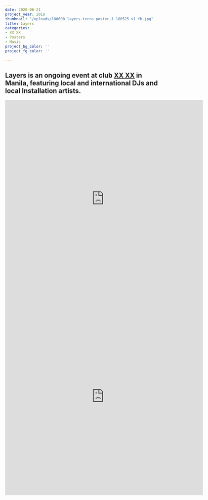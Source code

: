 ```yaml
---
date: 2020-06-21
project_year: 2018
thumbnail: "/uploads/180608_layers-terra_poster-1_180525_v1_fb.jpg"
title: Layers
categories:
- XX XX
- Posters
- Music
project_bg_color: ''
project_fg_color: ''

---
```

## Layers is an ongoing event at club [XX XX](20-20.asia "XX XX") in Manila, featuring local and international DJs and local Installation artists.

<div class="video-responsive video-square"> <iframe src="https://player.vimeo.com/video/431138893" width="640" height="640" frameborder="0" allow="autoplay; fullscreen" allowfullscreen></iframe> </div>

<div class="video-responsive video-square">
<iframe src="https://player.vimeo.com/video/431138909" width="640" height="640" frameborder="0" allow="autoplay; fullscreen" allowfullscreen></iframe>
</div>